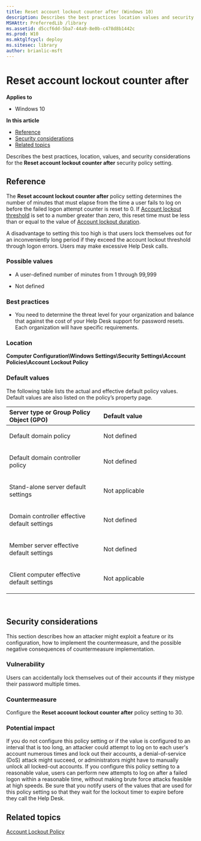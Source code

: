 ```yaml
---
title: Reset account lockout counter after (Windows 10)
description: Describes the best practices location values and security considerations for the Reset account lockout counter after security policy setting.
MSHAttr: PreferredLib /library
ms.assetid: d5ccf6dd-5ba7-44a9-8e0b-c478d8b1442c
ms.prod: W10
ms.mktglfcycl: deploy
ms.sitesec: library
author: brianlic-msft
---
```


# Reset account lockout counter after


**Applies to**

-   Windows 10

**In this article**

-   [Reference](#reference)
-   [Security considerations](#security-considerations)
-   [Related topics](#related-topics)

Describes the best practices, location, values, and security considerations for the **Reset account lockout counter after** security policy setting.

## Reference


The **Reset account lockout counter after** policy setting determines the number of minutes that must elapse from the time a user fails to log on before the failed logon attempt counter is reset to 0. If [Account lockout threshold](account-lockout-threshold.md) is set to a number greater than zero, this reset time must be less than or equal to the value of [Account lockout duration](account-lockout-duration.md).

A disadvantage to setting this too high is that users lock themselves out for an inconveniently long period if they exceed the account lockout threshold through logon errors. Users may make excessive Help Desk calls.

### Possible values

-   A user-defined number of minutes from 1 through 99,999

-   Not defined

### Best practices

-   You need to determine the threat level for your organization and balance that against the cost of your Help Desk support for password resets. Each organization will have specific requirements.

### Location

**Computer Configuration\\Windows Settings\\Security Settings\\Account Policies\\Account Lockout Policy**

### Default values

The following table lists the actual and effective default policy values. Default values are also listed on the policy’s property page.

<table>
<colgroup>
<col width="50%" />
<col width="50%" />
</colgroup>
<thead>
<tr class="header">
<th align="left">Server type or Group Policy Object (GPO)</th>
<th align="left">Default value</th>
</tr>
</thead>
<tbody>
<tr class="odd">
<td align="left"><p>Default domain policy</p></td>
<td align="left"><p>Not defined</p></td>
</tr>
<tr class="even">
<td align="left"><p>Default domain controller policy</p></td>
<td align="left"><p>Not defined</p></td>
</tr>
<tr class="odd">
<td align="left"><p>Stand-alone server default settings</p></td>
<td align="left"><p>Not applicable</p></td>
</tr>
<tr class="even">
<td align="left"><p>Domain controller effective default settings</p></td>
<td align="left"><p>Not defined</p></td>
</tr>
<tr class="odd">
<td align="left"><p>Member server effective default settings</p></td>
<td align="left"><p>Not defined</p></td>
</tr>
<tr class="even">
<td align="left"><p>Client computer effective default settings</p></td>
<td align="left"><p>Not applicable</p></td>
</tr>
</tbody>
</table>

 

## Security considerations


This section describes how an attacker might exploit a feature or its configuration, how to implement the countermeasure, and the possible negative consequences of countermeasure implementation.

### Vulnerability

Users can accidentally lock themselves out of their accounts if they mistype their password multiple times.

### Countermeasure

Configure the **Reset account lockout counter after** policy setting to 30.

### Potential impact

If you do not configure this policy setting or if the value is configured to an interval that is too long, an attacker could attempt to log on to each user's account numerous times and lock out their accounts, a denial-of-service (DoS) attack might succeed, or administrators might have to manually unlock all locked-out accounts. If you configure this policy setting to a reasonable value, users can perform new attempts to log on after a failed logon within a reasonable time, without making brute force attacks feasible at high speeds. Be sure that you notify users of the values that are used for this policy setting so that they wait for the lockout timer to expire before they call the Help Desk.

## Related topics


[Account Lockout Policy](account-lockout-policy.md)

 

 





